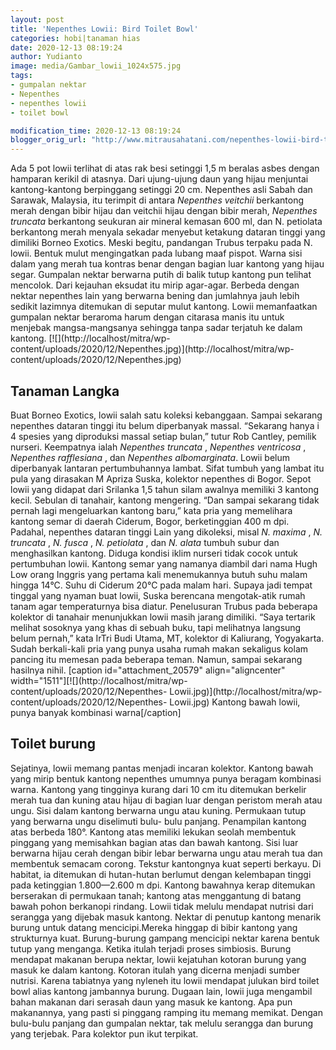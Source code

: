 ```yaml
---
layout: post
title: 'Nepenthes Lowii: Bird Toilet Bowl'
categories: hobi|tanaman hias
date: 2020-12-13 08:19:24
author: Yudianto
image: media/Gambar_lowii_1024x575.jpg
tags:
- gumpalan nektar
- Nepenthes
- nepenthes lowii
- toilet bowl

modification_time: 2020-12-13 08:19:24
blogger_orig_url: "http://www.mitrausahatani.com/nepenthes-lowii-bird-toilet-bowl.html"
---
```


Ada 5 pot lowii terlihat di atas rak besi setinggi 1,5 m beralas asbes dengan
hamparan kerikil di atasnya. Dari ujung-ujung daun yang hijau menjuntai
kantong-kantong berpinggang setinggi 20 cm. Nepenthes asli Sabah dan Sarawak,
Malaysia, itu terimpit di antara _Nepenthes veitchii_ berkantong merah dengan
bibir hijau dan veitchii hijau dengan bibir merah, _Nepenthes truncata_
berkantong seukuran air mineral kemasan 600 ml, dan N. petiolata berkantong
merah menyala sekadar menyebut ketakung dataran tinggi yang dimiliki Borneo
Exotics. Meski begitu, pandangan Trubus terpaku pada N. lowii. Bentuk mulut
mengingatkan pada lubang maaf pispot. Warna sisi dalam yang merah tua kontras
benar dengan bagian luar kantong yang hijau segar. Gumpalan nektar berwarna
putih di balik tutup kantong pun telihat mencolok. Dari kejauhan eksudat itu
mirip agar-agar. Berbeda dengan nektar nepenthes lain yang berwarna bening dan
jumlahnya jauh lebih sedikit lazimnya ditemukan di seputar mulut kantong.
Lowii memanfaatkan gumpalan nektar beraroma harum dengan citarasa manis itu
untuk menjebak mangsa-mangsanya sehingga tanpa sadar terjatuh ke dalam
kantong. [![](http://localhost/mitra/wp-
content/uploads/2020/12/Nepenthes.jpg)](http://localhost/mitra/wp-
content/uploads/2020/12/Nepenthes.jpg)

## Tanaman Langka

Buat Borneo Exotics, lowii salah satu koleksi kebanggaan. Sampai sekarang
nepenthes dataran tinggi itu belum diperbanyak massal. “Sekarang hanya i 4
spesies yang diproduksi massal setiap bulan,” tutur Rob Cantley, pemilik
nurseri. Keempatnya ialah _Nepenthes truncata_ , _Nepenthes ventricosa_ ,
_Nepenthes rafflesiana_ , dan _Nepenthes albomarginata_. Lowii belum
diperbanyak lantaran pertumbuhannya lambat. Sifat tumbuh yang lambat itu pula
yang dirasakan M Apriza Suska, kolektor nepenthes di Bogor. Sepot lowii yang
didapat dari Srilanka 1,5 tahun silam awalnya memiliki 3 kantong kecil.
Sebulan di tanahair, kantong mengering. “Dan sampai sekarang tidak pernah lagi
mengeluarkan kantong baru,” kata pria yang memelihara kantong semar di daerah
Ciderum, Bogor, berketinggian 400 m dpi. Padahal, nepenthes dataran tinggi
Lain yang dikoleksi, misal _N. maxima_ , _N. truncata_ , _N. fusca_ , _N.
petiolata_ , dan _N. alata_ tumbuh subur dan menghasilkan kantong. Diduga
kondisi iklim nurseri tidak cocok untuk pertumbuhan lowii. Kantong semar yang
namanya diambil dari nama Hugh Low orang Inggris yang pertama kali
menemukannya butuh suhu malam hingga 14°C. Suhu di Ciderum 20°C pada malam
hari. Supaya jadi tempat tinggal yang nyaman buat lowii, Suska berencana
mengotak-atik rumah tanam agar temperaturnya bisa diatur. Penelusuran Trubus
pada beberapa kolektor di tanahair menunjukkan lowii masih jarang dimiliki.
“Saya tertarik melihat sosoknya yang khas di sebuah buku, tapi melihatnya
langsung belum pernah,” kata IrTri Budi Utama, MT, kolektor di Kaliurang,
Yogyakarta. Sudah berkali-kali pria yang punya usaha rumah makan sekaligus
kolam pancing itu memesan pada beberapa teman. Namun, sampai sekarang hasilnya
nihil. [caption id="attachment_20579" align="aligncenter"
width="1511"][![](http://localhost/mitra/wp-content/uploads/2020/12/Nepenthes-
Lowii.jpg)](http://localhost/mitra/wp-content/uploads/2020/12/Nepenthes-
Lowii.jpg) Kantong bawah lowii, punya banyak kombinasi warna[/caption]

## Toilet burung

Sejatinya, lowii memang pantas menjadi incaran kolektor. Kantong bawah yang
mirip bentuk kantong nepenthes umumnya punya beragam kombinasi warna. Kantong
yang tingginya kurang dari 10 cm itu ditemukan berkelir merah tua dan kuning
atau hijau di bagian luar dengan peristom merah atau ungu. Sisi dalam kantong
berwarna ungu atau kuning. Permukaan tutup yang berwarna ungu diselimuti bulu-
bulu panjang. Penampilan kantong atas berbeda 180°. Kantong atas memiliki
lekukan seolah membentuk pinggang yang memisahkan bagian atas dan bawah
kantong. Sisi luar berwarna hijau cerah dengan bibir lebar berwarna ungu atau
merah tua dan membentuk semacam corong. Tekstur kantongnya kuat seperti
berkayu. Di habitat, ia ditemukan di hutan-hutan berlumut dengan kelembapan
tinggi pada ketinggian 1.800—2.600 m dpi. Kantong bawahnya kerap ditemukan
berserakan di permukaan tanah; kantong atas menggantung di batang bawah pohon
berkanopi rindang. Lowii tidak melulu mendapat nutrisi dari serangga yang
dijebak masuk kantong. Nektar di penutup kantong menarik burung untuk datang
mencicipi.Mereka hinggap di bibir kantong yang strukturnya kuat. Burung-burung
gampang mencicipi nektar karena bentuk tutup yang menganga. Ketika itulah
terjadi proses simbiosis. Burung mendapat makanan berupa nektar, lowii
kejatuhan kotoran burung yang masuk ke dalam kantong. Kotoran itulah yang
dicerna menjadi sumber nutrisi. Karena tabiatnya yang nyleneh itu lowii
mendapat julukan bird toilet bowl alias kantong jambannya burung. Dugaan lain,
lowii juga mengambil bahan makanan dari serasah daun yang masuk ke kantong.
Apa pun makanannya, yang pasti si pinggang ramping itu memang memikat. Dengan
bulu-bulu panjang dan gumpalan nektar, tak melulu serangga dan burung yang
terjebak. Para kolektor pun ikut terpikat.



